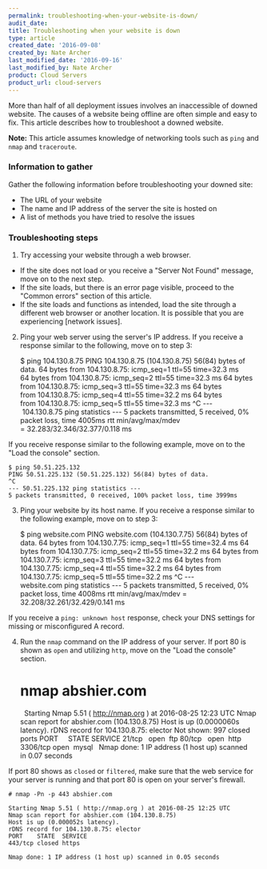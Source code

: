 ```yaml
---
permalink: troubleshooting-when-your-website-is-down/
audit_date:
title: Troubleshooting when your website is down
type: article
created_date: '2016-09-08'
created_by: Nate Archer
last_modified_date: '2016-09-16'
last_modified_by: Nate Archer
product: Cloud Servers
product_url: cloud-servers
---
```


More than half of all deployment issues involves an inaccessible of downed website. The causes of a website being offline are often simple and easy to fix. This article describes how to troubleshoot a downed website.

**Note:** This article assumes knowledge of networking tools such as `ping` and `nmap` and `traceroute`.

### Information to gather

Gather the following information before troubleshooting your downed site:

- The URL of your website
- The name and IP address of the server the site is hosted on
- A list of methods you have tried to resolve the issues

### Troubleshooting steps

1. Try accessing your website through a web browser.

  - If the site does not load or you receive a "Server Not Found" message, move on to the next step.
  - If the site loads, but there is an error page visible, proceed to the "Common errors" section of this article.
  - If the site loads and functions as intended, load the site through a different web browser or another location. It is possible that you are experiencing [network issues].

2. Ping your web server using the server's IP address. If you receive a response similar to the following, move on to step 3:

    $ ping 104.130.8.75
    PING 104.130.8.75 (104.130.8.75) 56(84) bytes of data.
    64 bytes from 104.130.8.75: icmp_seq=1 ttl=55 time=32.3 ms
    64 bytes from 104.130.8.75: icmp_seq=2 ttl=55 time=32.3 ms
    64 bytes from 104.130.8.75: icmp_seq=3 ttl=55 time=32.3 ms
    64 bytes from 104.130.8.75: icmp_seq=4 ttl=55 time=32.2 ms
    64 bytes from 104.130.8.75: icmp_seq=5 ttl=55 time=32.3 ms
    ^C
    --- 104.130.8.75 ping statistics ---
    5 packets transmitted, 5 received, 0% packet loss, time 4005ms
    rtt min/avg/max/mdev = 32.283/32.346/32.377/0.118 ms

  If you receive response similar to the following example, move on to the "Load the console" section.  

    $ ping 50.51.225.132
    PING 50.51.225.132 (50.51.225.132) 56(84) bytes of data.
    ^C
    --- 50.51.225.132 ping statistics ---
    5 packets transmitted, 0 received, 100% packet loss, time 3999ms

3. Ping your website by its host name. If you receive a response similar to the following example, move on to step 3:

    $ ping website.com
    PING website.com (104.130.7.75) 56(84) bytes of data.
    64 bytes from 104.130.7.75: icmp_seq=1 ttl=55 time=32.4 ms
    64 bytes from 104.130.7.75: icmp_seq=2 ttl=55 time=32.2 ms
    64 bytes from 104.130.7.75: icmp_seq=3 ttl=55 time=32.2 ms
    64 bytes from 104.130.7.75: icmp_seq=4 ttl=55 time=32.2 ms
    64 bytes from 104.130.7.75: icmp_seq=5 ttl=55 time=32.2 ms
    ^C
    --- website.com ping statistics ---
    5 packets transmitted, 5 received, 0% packet loss, time 4008ms
    rtt min/avg/max/mdev = 32.208/32.261/32.429/0.141 ms

  If you receive a `ping: unknown host` response, check your DNS settings for missing or misconfigured A record.

4. Run the `nmap` command on the IP address of your server. If port 80 is shown as `open` and utilizing `http`, move on the "Load the console" section.

    # nmap abshier.com
     
    Starting Nmap 5.51 ( http://nmap.org ) at 2016-08-25 12:23 UTC
    Nmap scan report for abshier.com (104.130.8.75)
    Host is up (0.0000060s latency).
    rDNS record for 104.130.8.75: elector
    Not shown: 997 closed ports
    PORT     STATE SERVICE
    21/tcp   open  ftp
    80/tcp   open  http
    3306/tcp open  mysql
     
    Nmap done: 1 IP address (1 host up) scanned in 0.07 seconds

  If port 80 shows as `closed` or `filtered`, make sure that the web service for your server is running and that port 80 is open on your server's firewall.

    # nmap -Pn -p 443 abshier.com
     
    Starting Nmap 5.51 ( http://nmap.org ) at 2016-08-25 12:25 UTC
    Nmap scan report for abshier.com (104.130.8.75)
    Host is up (0.000052s latency).
    rDNS record for 104.130.8.75: elector
    PORT    STATE  SERVICE
    443/tcp closed https
     
    Nmap done: 1 IP address (1 host up) scanned in 0.05 seconds
